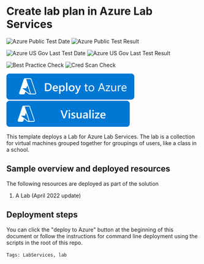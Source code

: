 # Create lab plan in Azure Lab Services

![Azure Public Test Date](https://azurequickstartsservice.blob.core.windows.net/badges/quickstarts/microsoft.labservices/lab/PublicLastTestDate.svg)
![Azure Public Test Result](https://azurequickstartsservice.blob.core.windows.net/badges/quickstarts/microsoft.labservices/lab/PublicDeployment.svg)

![Azure US Gov Last Test Date](https://azurequickstartsservice.blob.core.windows.net/badges/quickstarts/microsoft.labservices/lab/FairfaxLastTestDate.svg)
![Azure US Gov Last Test Result](https://azurequickstartsservice.blob.core.windows.net/badges/quickstarts/microsoft.labservices/lab/FairfaxDeployment.svg)

![Best Practice Check](https://azurequickstartsservice.blob.core.windows.net/badges/quickstarts/microsoft.labservices/lab/BestPracticeResult.svg)
![Cred Scan Check](https://azurequickstartsservice.blob.core.windows.net/badges/quickstarts/microsoft.labservices/lab/CredScanResult.svg)


[![Deploy To Azure](https://raw.githubusercontent.com/Azure/azure-quickstart-templates/master/1-CONTRIBUTION-GUIDE/images/deploytoazure.svg?sanitize=true)](https://portal.azure.com/#create/Microsoft.Template/uri/https%3A%2F%2Fraw.githubusercontent.com%2FAzure%2Fazure-quickstart-templates%2Fmaster%2Fquickstarts%2Fmicrosoft.labservices%2Flab%2Fazuredeploy.json)
[![Visualize](https://raw.githubusercontent.com/Azure/azure-quickstart-templates/master/1-CONTRIBUTION-GUIDE/images/visualizebutton.svg?sanitize=true)](http://armviz.io/#/?load=https%3A%2F%2Fraw.githubusercontent.com%2FAzure%2Fazure-quickstart-templates%2Fmaster%2Fquickstarts%2Fmicrosoft.labservices%2Flab%2Fazuredeploy.json)

This template deploys a Lab for Azure Lab Services. The lab is a collection for virtual machines grouped together for groupings of users, like a class in a school.

## Sample overview and deployed resources

The following resources are deployed as part of the solution

1. A Lab (April 2022 update)

## Deployment steps

You can click the "deploy to Azure" button at the beginning of this document or follow the instructions for command line deployment using the scripts in the root of this repo.

`Tags: LabServices, lab`
